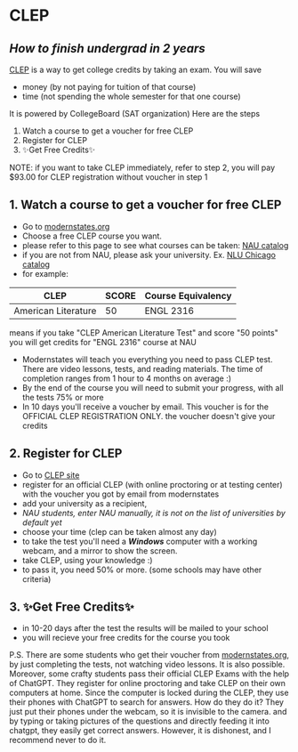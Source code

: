 # CLEP
## _How to finish undergrad in 2 years_


[CLEP](https://clep.collegeboard.org/) is a way to get college credits by taking an exam. You will save 
- money (by not paying for tuition of that course)
- time (not spending the whole semester for that one course) 

It is powered by CollegeBoard (SAT organization)
Here are the steps
1. Watch a course to get a voucher for free CLEP
2. Register for CLEP
3. ✨Get Free Credits✨

NOTE: if you want to take CLEP immediately, refer to step 2, you will pay $93.00 for CLEP registration without voucher in step 1


## 1. Watch a course to get a voucher for free CLEP

- Go to [modernstates.org](https://modernstates.org/course)
- Choose a free CLEP course you want.
- please refer to this page to see what courses can be taken: [NAU catalog](https://www.na.edu/documents/academics/catalog.pdf#page=41)
- if you are not from NAU, please ask your university. Ex. [NLU Chicago catalog](https://nl.edu/media/nledu/content-assets/documents/student-services/office-of-the-registrar/registrar-forms/CLEP-Examination-Spring-2022.pdf)
- for example: 

| CLEP | SCORE | Course Equivalency |
| --- | --- | --- |
|  American Literature | 50 | ENGL 2316 |
means if you take "CLEP American Literature Test" and score "50 points" you will get credits for "ENGL 2316" course at NAU
- Modernstates will teach you everything you need to pass CLEP test. There are video lessons, tests, and reading materials. The time of completion ranges from 1 hour to 4 months on average :)
- By the end of the course you will need to submit your progress, with all the tests 75% or more
- In 10 days you'll receive a voucher by email. This voucher is for the OFFICIAL CLEP REGISTRATION ONLY. the voucher doesn't give your credits


## 2. Register for CLEP 

- Go to [CLEP site](https://clep.collegeboard.org/)
- register for an official CLEP (with online proctoring or at testing center) with the voucher you got by email from modernstates
- add your university as a recipient, 
- _NAU students, enter NAU manually, it is not on the list of universities by default yet_
- choose your time (clep can be taken almost any day)
- to take the test you'll need a _**Windows**_ computer with a working webcam, and a mirror to show the screen.
- take CLEP, using your knowledge :)
- to pass it, you need 50% or more. (some schools may have other criteria)

## 3. ✨Get Free Credits✨
- in 10-20 days after the test the results will be mailed to your school
- you will recieve your free credits for the course you took

P.S. There are some students who get their voucher from [modernstates.org](https://modernstates.org/course), by just completing the tests, not watching video lessons. It is also possible. Moreover, some crafty students pass their official CLEP Exams with the help of ChatGPT. They register for online proctoring and take CLEP on their own computers at home. Since the computer is locked during the CLEP, they use their phones with ChatGPT to search for answers. How do they do it? They just put their phones under the webcam, so it is invisible to the camera. and by typing or taking pictures of the questions and directly feeding it into chatgpt, they easily get correct answers. However, it is dishonest, and I recommend never to do it.

